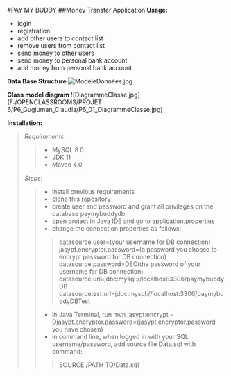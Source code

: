 #PAY MY BUDDY 
##Money Transfer Application
**Usage:**
- login
- registration
- add other users to contact list 
- remove users from contact list
- send money to other users
- send money to personal bank account
- add money from personal bank account

**Data Base Structure**
![ModèleDonnées.jpg](src/main/ressources/static/ModèleDonnées.jpg)

**Class model diagram**
![DiagrammeClasse.jpg](F:/OPENCLASSROOMS/PROJET 6/P6_Gugiuman_Claudia/P6_01_DiagrammeClasse.jpg)

**Installation:**

>_Requirements_:
> > - MySQL 8.0
> > - JDK 11
> > - Maven 4.0
> 
> _Steps_:
> > - install previous requirements
> > - clone this repository
> > - create user and password and grant all privileges on the database paymybuddydb
> > - open project in Java IDE and go to application.properties
> > - change the connection properties as follows:
> > > datasource.user=(your username for DB connection)
jasypt.encryptor.password=(a password you choose to encrypt password for DB connection)
datasource.password=DEC(the password of your username for DB connection)
datasource.url=jdbc:mysql://localhost:3306/paymybuddyDB
datasourcetest.url=jdbc:mysql://localhost:3306/paymybuddyDBTest
> > - in Java Terminal, run 
> mvn jasypt:encrypt -Djasypt.encryptor.password=(jasypt.encryptor.password you have chosen)
> > - in command line, when logged in with your SQL username/password, add source file Data.sql with command:
> > > SOURCE /PATH TO/Data.sql
